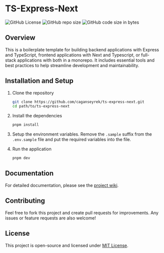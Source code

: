 # TS-Express-Next

![GitHub License](https://img.shields.io/github/license/caganseyrek/ts-express-next)
![GitHub repo size](https://img.shields.io/github/repo-size/caganseyrek/ts-express-next)
![GitHub code size in bytes](https://img.shields.io/github/languages/code-size/caganseyrek/ts-express-next)

## Overview

This is a boilerplate template for building backend applications with Express and TypeScript, frontend applications with Next and Typescript, or full-stack applications with both in a monorepo. It includes essential tools and best practices to help streamline development and maintainability.

## Installation and Setup

1. Clone the repository

   ```bash
   git clone https://github.com/caganseyrek/ts-express-next.git
   cd path/to/ts-express-next
   ```

2. Install the dependencies

   ```bash
   pnpm install
   ```

3. Setup the environment variables. Remove the `.sample` suffix from the `.env.sample` file and put the required variables into the file.
4. Run the application
 
   ```bash
   pnpm dev
   ```

## Documentation

For detailed documentation, please see the [project wiki](https://github.com/caganseyrek/ts-express-next/wiki).

## Contributing

Feel free to fork this project and create pull requests for improvements. Any issues or feature requests are also welcome!

## License

This project is open-source and licensed under [MIT License](https://github.com/caganseyrek/ts-express-next/blob/main/LICENSE).
